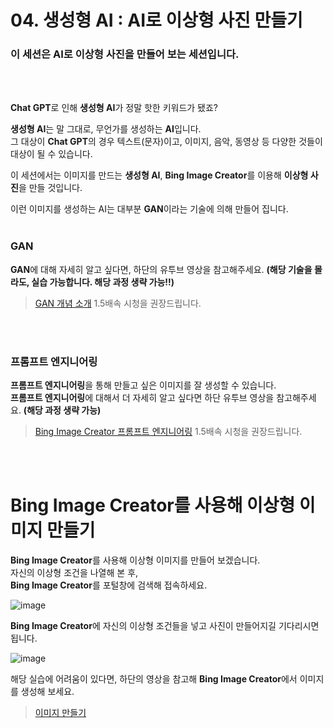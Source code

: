 # 04. 생성형 AI : AI로 이상형 사진 만들기  

### 이 세션은  AI로 이상형 사진을 만들어 보는 세션입니다.    
<br>
<br>

**Chat GPT**로 인해 **생성형 AI**가 정말 핫한 키워드가 됐죠?  

**생성형 AI**는 말 그대로, 무언가를 생성하는 **AI**입니다.  
그 대상이 **Chat GPT**의 경우 텍스트(문자)이고, 이미지, 음악, 동영상 등 다양한 것들이 대상이 될 수 있습니다.  
  
이 세션에서는 이미지를 만드는 **생성형 AI**, **Bing Image Creator**를 이용해 **이상형 사진**을 만들 것입니다.
<br>

이런 이미지를 생성하는 AI는 대부분 **GAN**이라는 기술에 의해 만들어 집니다.
<br>
<br>

### GAN 
**GAN**에 대해 자세히 알고 싶다면, 하단의 유투브 영상을 참고해주세요. **(해당 기술을 몰라도, 실습 가능합니다. 해당 과정 생략 가능!!)**
> [GAN 개념 소개](https://www.youtube.com/watch?v=vlfgMWQHKfs)
> 1.5배속 시청을 권장드립니다.

<br>
<br>

### 프롬프트 엔지니어링
**프롬프트 엔지니어링**을 통해 만들고 싶은 이미지를 잘 생성할 수 있습니다.    
**프롬프트 엔지니어링**에 대해서 더 자세히 알고 싶다면 하단 유투브 영상을 참고해주세요.  **(해당 과정 생략 가능)**  
>[Bing Image Creator 프롬프트 엔지니어링](https://youtu.be/pN2fq4fczxU?si=FY-GJQv3R13eZ5g8)
> 1.5배속 시청을 권장드립니다.  
<br>
<br>

# **Bing Image Creator**를 사용해 이상형 이미지 만들기

**Bing Image Creator**를 사용해 이상형 이미지를 만들어 보겠습니다.  
자신의 이상형 조건을 나열해 본 후,  
**Bing Image Creator**를 포털창에 검색해 접속하세요.

![image](https://github.com/KNU-MLSA/2024_3_Event/assets/114579651/bf1dc308-5af5-490e-a8d0-bb4e640e0de8)


**Bing Image Creator**에 자신의 이상형 조건들을 넣고 사진이 만들어지길 기다리시면 됩니다.  
  
![image](https://github.com/KNU-MLSA/2024_3_Event/assets/114579651/61195688-b027-4ce6-b24e-2719e8a87741)
  

   

해당 실습에 어려움이 있다면, 하단의 영상을 참고해 **Bing Image Creator**에서 이미지를 생성해 보세요.
>[이미지 만들기](https://www.youtube.com/watch?v=Muhutpw1RDY)




  
